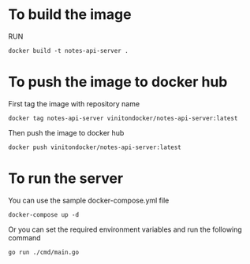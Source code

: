 # To build the image
RUN
```
docker build -t notes-api-server .
```

# To push the image to docker hub
First tag the image with repository name
```
docker tag notes-api-server vinitondocker/notes-api-server:latest
```

Then push the image to docker hub 
```
docker push vinitondocker/notes-api-server:latest
```

# To run the server
You can use the sample docker-compose.yml file

```
docker-compose up -d
```

Or you can set the required environment variables and run the following command
```
go run ./cmd/main.go
```


